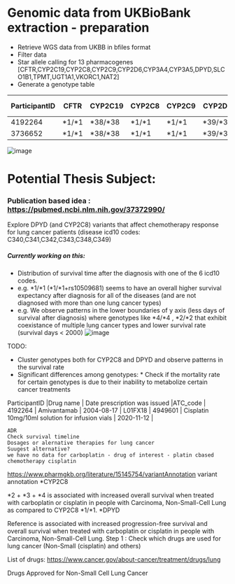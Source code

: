# Genomic data from UKBioBank extraction - preparation

* Retrieve WGS data from UKBB in bfiles format
* Filter data
* Star allele calling for 13 pharmacogenes [CFTR,CYP2C19,CYP2C8,CYP2C9,CYP2D6,CYP3A4,CYP3A5,DPYD,SLCO1B1,TPMT,UGT1A1,VKORC1,NAT2]
* Generate a genotype table 

| ParticipantID | CFTR  | CYP2C19 | CYP2C8 | CYP2C9 | CYP2D6 | CYP3A4 | CYP3A5 | DPYD | SLCO1B1 | TPMT | UGT1A1 | VKORC1 | NAT2 | HLA-A | HLA-B
|---------------|-------|-|--------|--|---|---|---|---|---|---|---|---|--|-|--|
| 4192264       |*1/*1 | *38/*38 | *1/*1|*1/*1 | *39/*39| *1/*1| *1/*1| *1/*rs17376848| *1/*1|*1/*1|*1/*80|*H6+rs9934438/*T|*4/*5 | |
| 3736652       |*1/*1|*38/*38|*1/*1|*1/*1|*39/*39|*1/*1|*1/*1|*1/*6|*1/*1|*1/*1|*1/*1|*H6+rs9934438/*T|*5/*5||


![image](https://github.com/user-attachments/assets/c53ff2cd-0b7f-4584-b069-14a000695009)

# Potential Thesis Subject: 

### Publication based idea : https://pubmed.ncbi.nlm.nih.gov/37372990/

Explore DPYD (and CYP2C8) variants that affect chemotherapy response for lung cancer patients (disease icd10 codes: C340,C341,C342,C343,C348,C349)

##### Currently working on this:
* Distribution of survival time after the diagnosis with one of the 6 icd10 codes.
* e.g. *1/*1  (*1/*1+rs10509681) seems to have an overall higher survival expectancy after diagnosis for all of the diseases (and are not diagnosed with more than one lung cancer types)
* e.g. We observe patterns in the lower boundaries of y axis (less days of survival after diagnosis) where genotypes like *4/*4 , *2/*2 that exhibit coexistance of multiple lung cancer types and lower survival rate (survival days < 2000)
![image](https://github.com/user-attachments/assets/df341b3a-0fc6-470d-acf1-e7a027188565)


TODO: 
* Cluster genotypes both for CYP2C8 and DPYD and observe patterns in the survival rate
* Significant differences among genotypes:
      * Check if the mortality rate for certain genotypes is due to their inability to metabolize certain cancer treatments
  
ParticipantID 	|Drug name |	Date prescription was issued 	|ATC_code |
4192264 	| Amivantamab | 	2004-08-17 	| L01FX18 | 
4949601 	| Cisplatin 10mg/10ml solution for infusion vials | 	2020-11-12 |



    ADR
    Check survival timeline
    Dosages or alernative therapies for lung cancer
    Suugest alternative?
    we have no data for carboplatin - drug of interest - platin cbased chemotherapy cisplatin

https://www.pharmgkb.org/literature/15145754/variantAnnotation variant annotation
*CYP2C8

*2 + *3 + *4 is associated with increased overall survival when treated with carboplatin or cisplatin in people with Carcinoma, Non-Small-Cell Lung as compared to CYP2C8 *1/*1.
*DPYD

Reference is associated with increased progression-free survival and overall survival when treated with carboplatin or cisplatin in people with Carcinoma, Non-Small-Cell Lung.
Step 1 : Check which drugs are used for lung cancer (Non-Small (cisplatin) and others)

List of drugs: https://www.cancer.gov/about-cancer/treatment/drugs/lung

Drugs Approved for Non-Small Cell Lung Cancer
